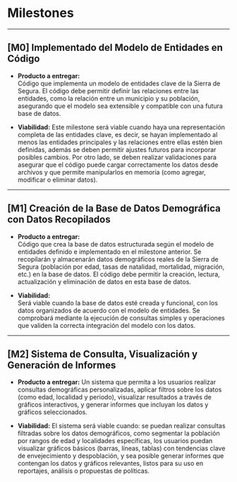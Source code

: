 # Milestones 

---

## [M0] Implementado del Modelo de Entidades en Código

- **Producto a entregar:**  
	Código que implementa un modelo de entidades clave de la Sierra de Segura. El código debe permitir definir las relaciones entre las entidades, como la relación entre un municipio y su población, asegurando que el modelo sea extensible y compatible con una futura base de datos.

- **Viabilidad:**
	Este milestone será viable cuando haya una representación completa de las entidades clave, es decir, se hayan implementado al menos las entidades principales y las relaciones entre ellas estén bien definidas, además se deben permitir ajustes futuros para incorporar posibles cambios. Por otro lado, se deben realizar validaciones para asegurar que el código puede cargar correctamente los datos desde archivos y que permite manipularlos en memoria (como agregar, modificar o eliminar datos). 
---

## [M1] Creación de la Base de Datos Demográfica con Datos Recopilados

- **Producto a entregar:**  
  Código que crea la base de datos estructurada según el modelo de entidades definido e implementado en el milestone anterior. Se recopilarán y almacenarán datos demográficos reales de la Sierra de Segura (población por edad, tasas de natalidad, mortalidad, migración, etc.) en la base de datos. El código debe permitir la creación, lectura, actualización y eliminación de datos en esta base de datos.

- **Viabilidad:**  
  Será viable cuando la base de datos esté creada y funcional, con los datos organizados de acuerdo con el modelo de entidades. Se comprobará mediante la ejecución de consultas simples y operaciones que validen la correcta integración del modelo con los datos.

---

## [M2] Sistema de Consulta, Visualización y Generación de Informes
- **Producto a entregar:** 
  Un sistema que permita a los usuarios realizar consultas demográficas personalizadas, aplicar filtros sobre los datos (como edad, localidad y periodo), visualizar resultados a través de gráficos interactivos, y generar informes que incluyan los datos y gráficos seleccionados.

- **Viabilidad:** 
 El sistema será viable cuando: se puedan realizar consultas filtradas sobre los datos demográficos, como segmentar la población por rangos de edad y localidades específicas, los usuarios puedan visualizar gráficos básicos (barras, líneas, tablas) con tendencias clave de envejecimiento y despoblación, y sea posible generar informes que contengan los datos y gráficos relevantes, listos para su uso en reportajes, análisis o propuestas de políticas.


